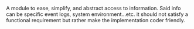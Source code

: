 A module to ease, simplify, and abstract access to information. Said info can be specific event logs, system environment...etc. it should not satisfy a functional requirement but rather make the implementation coder friendly.
